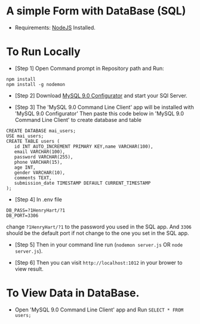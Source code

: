 #  A simple Form with DataBase (SQL)
* Requirements:
[NodeJS](https://nodejs.org/en/download/prebuilt-installer) Installed.
# To Run Locally
* [Step 1] Open Command prompt in Repository path and Run: <br>
```
npm install
npm install -g nodemon
```

* [Step 2] Download [MySQL 9.0 Configurator](https://dev.mysql.com/downloads/mysql/9.0.html) and start your SQl Server.

* [Step 3] The 'MySQL 9.0 Command Line Client' app will be installed with 'MySQL 9.0 Configurator'
Then paste this code below in 'MySQL 9.0 Command Line Client' to create database and table
```
CREATE DATABASE mai_users;
USE mai_users;
CREATE TABLE users (
   id INT AUTO_INCREMENT PRIMARY KEY,name VARCHAR(100),
   email VARCHAR(100),
   password VARCHAR(255),
   phone VARCHAR(15),
   age INT,
   gender VARCHAR(10),
   comments TEXT,
   submission_date TIMESTAMP DEFAULT CURRENT_TIMESTAMP
);
```
* [Step 4] In .env file 
```
DB_PASS=?1HenryHart/?1
DB_PORT=3306
```
change `?1HenryHart/?1` to the password you used in the SQL app.
And `3306` should be the default port if not change to the one you set in the SQL app.


* [Step 5] Then in your command line run (`nodemon server.js` OR `node server.js`).

* [Step 6] Then you can visit `http://localhost:1012` in your brower to view result.


# To View Data in DataBase.
* Open 'MySQL 9.0 Command Line Client' app and Run `SELECT * FROM users;`
